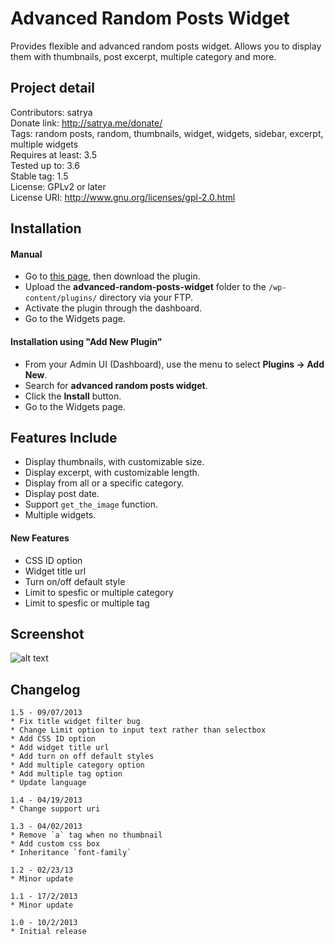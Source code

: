 Advanced Random Posts Widget
===
Provides flexible and advanced random posts widget. Allows you to display them with thumbnails, post excerpt, multiple category and more.

## Project detail
Contributors: satrya  
Donate link: http://satrya.me/donate/  
Tags: random posts, random, thumbnails, widget, widgets, sidebar, excerpt, multiple widgets  
Requires at least: 3.5  
Tested up to: 3.6  
Stable tag: 1.5  
License: GPLv2 or later  
License URI: http://www.gnu.org/licenses/gpl-2.0.html  

## Installation

#### Manual
* Go to [this page](http://wordpress.org/plugins/advanced-random-posts-widget/), then download the plugin.
* Upload the **advanced-random-posts-widget** folder to the `/wp-content/plugins/` directory via your FTP.
* Activate the plugin through the dashboard.
* Go to the Widgets page.

#### Installation using "Add New Plugin"
* From your Admin UI (Dashboard), use the menu to select **Plugins -> Add New**.
* Search for **advanced random posts widget**.
* Click the **Install** button.
* Go to the Widgets page.

## Features Include

* Display thumbnails, with customizable size.
* Display excerpt, with customizable length.
* Display from all or a specific category.
* Display post date.
* Support `get_the_image` function.
* Multiple widgets.

#### New Features

* CSS ID option
* Widget title url
* Turn on/off default style
* Limit to spesfic or multiple category
* Limit to spesfic or multiple tag

## Screenshot
![alt text](https://raw.github.com/satrya/advanced-random-posts-widget/master/screenshot-1.png "Advanced Random Posts Widget Plugin")

## Changelog
```
1.5 - 09/07/2013
* Fix title widget filter bug
* Change Limit option to input text rather than selectbox
* Add CSS ID option
* Add widget title url
* Add turn on off default styles
* Add multiple category option
* Add multiple tag option
* Update language

1.4 - 04/19/2013
* Change support uri

1.3 - 04/02/2013
* Remove `a` tag when no thumbnail
* Add custom css box
* Inheritance `font-family`

1.2 - 02/23/13
* Minor update

1.1 - 17/2/2013
* Minor update

1.0 - 10/2/2013
* Initial release
```